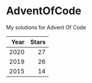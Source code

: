 # AdventOfCode
My solutions for Advent Of Code

| Year | Stars |
|-----:|------:|
| 2020 |    27 |
| 2019 |    26 |
| 2015 |    14 |
